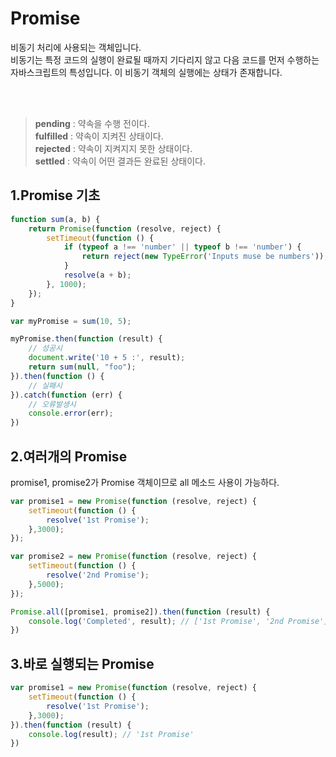# Promise

비동기 처리에 사용되는 객체입니다.<br>
비동기는 특정 코드의 실행이 완료될 때까지 기다리지 않고 다음 코드를 먼저 수행하는 자바스크립트의 특성입니다.
이 비동기 객체의 실행에는 상태가 존재합니다.

<br>
<br>

> **pending** : 약속을 수행 전이다. <br>
> **fulfilled** : 약속이 지켜진 상태이다. <br>
> **rejected** : 약속이 지켜지지 못한 상태이다. <br>
> **settled** : 약속이 어떤 결과든 완료된 상태이다.
 

## 1.Promise 기초

```javascript
function sum(a, b) {
	return Promise(function (resolve, reject) {
	    setTimeout(function () {
	        if (typeof a !== 'number' || typeof b !== 'number') {
	            return reject(new TypeError('Inputs muse be numbers'));
            }
            resolve(a + b);           
        }, 1000);
    });
}

var myPromise = sum(10, 5);

myPromise.then(function (result) {
    // 성공시
    document.write('10 + 5 :', result);
    return sum(null, "foo");
}).then(function () { 
    // 실패시
}).catch(function (err) {
    // 오류발생시
    console.error(err);
})
```

## 2.여러개의 Promise

promise1, promise2가 Promise 객체이므로 all 메소드 사용이 가능하다.


```javascript
var promise1 = new Promise(function (resolve, reject) {
    setTimeout(function () {
        resolve('1st Promise');
    },3000);
});

var promise2 = new Promise(function (resolve, reject) {
    setTimeout(function () {
        resolve('2nd Promise');
    },5000);
});

Promise.all([promise1, promise2]).then(function (result) {
    console.log('Completed', result); // ['1st Promise', '2nd Promise'] 
})
```

## 3.바로 실행되는 Promise

```javascript
var promise1 = new Promise(function (resolve, reject) {
    setTimeout(function () {
        resolve('1st Promise');
    },3000);
}).then(function (result) {
    console.log(result); // '1st Promise'
})
```